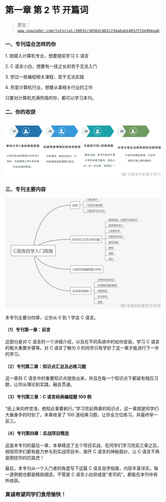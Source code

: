 # 第一章 第 2 节 开篇词

> 原文：[`www.nowcoder.com/tutorial/10031/3456dc982c234a6ab14832f15e964aa6`](https://www.nowcoder.com/tutorial/10031/3456dc982c234a6ab14832f15e964aa6)

### 一、**专刊适合怎样的你**

1. 刚踏入计算机专业，想要提前学习 C 语言

2. C 语言小白，想要有一技之长却苦于无法入门

3. 学过一些编程相关课程，苦于无法实践

4. 热爱计算机行业，想要从事相关行业的工作

只要对计算机充满热情的你，都可以学习本刊。

### 二、你的收获

![](img/056619109571607ae61d2425693bba7d.png)

### 三、专刊主要内容

![](img/243cd8e9c9968931468c3135e2d3aaee.png)

本专刊主要分四章，让你从 0 到 1 学会 C 语言。

#### （1）专刊第一章：前言

这部分是对 C 语言的一个详细介绍，以及在不同系统中的如何安装，学习 C 语言的极大重要步骤等。对 C 语言了解为 0 的同学只有学好了这一章才能进行下一步的学习。

#### （2）专刊第二章：知识点汇总及必练习题

这一章将 C 语言中的重要知识点提炼出来，并且在每一个知识点下都留有相应习题，让你从理论到实践，融会贯通。

#### （3）专刊第三章：C 语言经典编程题 100 例

“纸上来的终觉浅，绝知此事要躬行。”学习完前两章的知识点，这一章就是同学们大展身手的时刻了。本章收录了 100 道经典习题，让你全方位练习，并最终举一反三。

#### （4）专刊第四章：实战项目精选

这是本专刊的最后一章，本章精选了五个项目实战，在同学们学习完前三章之后，相信同学们都有能力参与到实战项目中，揭开 C 语言的神秘面纱，让 C 语言不再是困扰你的拦路虎！

最后，本专刊从一个入门者的角度写下这篇 C 语言自学指南，内容丰富详实，每一道例题也都是精挑细选，不管是 C 语言小白抑或是“老司机”，都能在本刊中有所收获。

### 真诚希望同学们食用愉快！